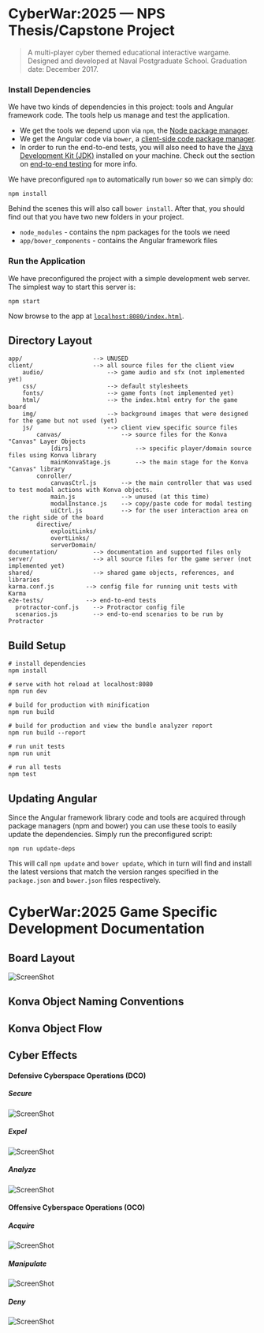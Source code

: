 # CyberWar:2025 — NPS Thesis/Capstone Project

> A multi-player cyber themed educational interactive wargame. Designed and developed at Naval Postgraduate School.
> Graduation date: December 2017.

### Install Dependencies

We have two kinds of dependencies in this project: tools and Angular framework code. The tools help
us manage and test the application.

* We get the tools we depend upon via `npm`, the [Node package manager][npm].
* We get the Angular code via `bower`, a [client-side code package manager][bower].
* In order to run the end-to-end tests, you will also need to have the
  [Java Development Kit (JDK)][jdk] installed on your machine. Check out the section on
  [end-to-end testing](#e2e-testing) for more info.

We have preconfigured `npm` to automatically run `bower` so we can simply do:

```
npm install
```

Behind the scenes this will also call `bower install`. After that, you should find out that you have
two new folders in your project.

* `node_modules` - contains the npm packages for the tools we need
* `app/bower_components` - contains the Angular framework files

### Run the Application

We have preconfigured the project with a simple development web server. The simplest way to start
this server is:

```
npm start
```

Now browse to the app at [`localhost:8080/index.html`][local-app-url].


## Directory Layout

```
app/                    --> UNUSED
client/                 --> all source files for the client view
    audio/                  --> game audio and sfx (not implemented yet)
    css/                    --> default stylesheets
    fonts/                  --> game fonts (not implemented yet)
    html/                   --> the index.html entry for the game board
    img/                    --> background images that were designed for the game but not used (yet)
    js/                     --> client view specific source files
        canvas/                 --> source files for the Konva "Canvas" Layer Objects 
            [dirs]                  --> specific player/domain source files using Konva library 
            mainKonvaStage.js       --> the main stage for the Konva "Canvas" library
        conroller/
            canvasCtrl.js       --> the main controller that was used to test modal actions with Konva objects.
            main.js             --> unused (at this time)
            modalInstance.js    --> copy/paste code for modal testing
            uiCtrl.js           --> for the user interaction area on the right side of the board
        directive/
            exploitLinks/
            overtLinks/
            serverDomain/
documentation/          --> documentation and supported files only
server/                 --> all source files for the game server (not implemented yet)
shared/                 --> shared game objects, references, and libraries
karma.conf.js         --> config file for running unit tests with Karma
e2e-tests/            --> end-to-end tests
  protractor-conf.js    --> Protractor config file
  scenarios.js          --> end-to-end scenarios to be run by Protractor
```


## Build Setup

```
# install dependencies
npm install

# serve with hot reload at localhost:8080
npm run dev

# build for production with minification
npm run build

# build for production and view the bundle analyzer report
npm run build --report

# run unit tests
npm run unit

# run all tests
npm test
```

## Updating Angular

Since the Angular framework library code and tools are acquired through package managers (npm and
bower) you can use these tools to easily update the dependencies. Simply run the preconfigured
script:

```
npm run update-deps
```

This will call `npm update` and `bower update`, which in turn will find and install the latest
versions that match the version ranges specified in the `package.json` and `bower.json` files
respectively.

# CyberWar:2025 Game Specific Development Documentation
## Board Layout
![ScreenShot](documentation/img/initialRound.png)
## Konva Object Naming Conventions
## Konva Object Flow
## Cyber Effects
#### Defensive Cyberspace Operations (DCO)
##### Secure
![ScreenShot](documentation/img/secure.png)
##### Expel
![ScreenShot](documentation/img/expel.png)
##### Analyze
![ScreenShot](documentation/img/analyze.png)

#### Offensive Cyberspace Operations (OCO)
##### Acquire
![ScreenShot](documentation/img/acquire.png)
##### Manipulate
![ScreenShot](documentation/img/manipulate.png)
##### Deny
![ScreenShot](documentation/img/deny.png)


[angularjs]: https://angularjs.org/
[bower]: http://bower.io/
[git]: https://git-scm.com/
[http-server]: https://github.com/indexzero/http-server
[jasmine]: https://jasmine.github.io/
[jdk]: https://wikipedia.org/wiki/Java_Development_Kit
[jdk-download]: http://www.oracle.com/technetwork/java/javase/downloads
[karma]: https://karma-runner.github.io/
[local-app-url]: http://localhost:8000/index.html
[node]: https://nodejs.org/
[npm]: https://www.npmjs.org/
[protractor]: http://www.protractortest.org/
[selenium]: http://docs.seleniumhq.org/
[travis]: https://travis-ci.org/
[travis-docs]: https://docs.travis-ci.com/user/getting-started
[konva]: https://konvajs.github.io/
